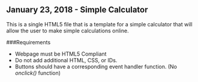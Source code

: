 ## January 23, 2018 - Simple Calculator

This is a single HTML5 file that is a template for a simple calculator that will allow the user to make simple calculations online. 

###Requirements
 * Webpage must be HTML5 Compliant
 * Do not add additional HTML, CSS, or IDs.
 * Buttons should have a corresponding event handler function. (No *onclick()* function)